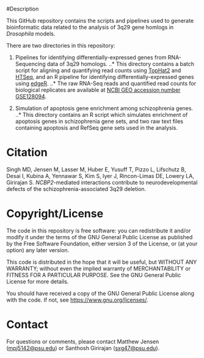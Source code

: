 #Description

This GitHub repository contains the scripts and pipelines used to generate bioinformatic data related to the analysis of 3q29 gene homlogs in *Drosophila* models.

There are two directories in this repository: 

1. Pipelines for identifying differentially-expressed genes from RNA-Sequencing data of 3q29 homologs. 
..* This directory contains a batch script for aligning and quantifying read counts using [TopHat2](https://ccb.jhu.edu/software/tophat/index.shtml) and [HTSeq](https://htseq.readthedocs.io/en/release_0.11.1/), and an R pipeline for identifying differentially-expressed genes using [edgeR](https://bioconductor.org/packages/release/bioc/html/edgeR.html).
..* The raw RNA-Seq reads and quantified read counts for biological replicates are available at [NCBI GEO accession number GSE128094](https://www.ncbi.nlm.nih.gov/geo/query/acc.cgi?&acc=GSE128094).

2. Simulation of apoptosis gene enrichment among schizophrenia genes.
..* This directory contains an R script which simulates enrichment of apoptosis genes in schizophrenia gene sets, and two raw text files containing apoptosis and RefSeq gene sets used in the analysis.

# Citation
Singh MD, Jensen M, Lasser M, Huber E, Yusuff T, Pizzo L, Lifschutz B, Desai I, Kubina A, Yennawar S, Kim S, Iyer J, Rincon-Limas DE, Lowery LA, Girirajan S. *NCBP2*-mediated interactions contribute to neurodevelopmental defects of the schizophrenia-associated 3q29 deletion. 

# Copyright/License
The code in this repository is free software: you can redistribute it and/or modify
it under the terms of the GNU General Public License as published by
the Free Software Foundation, either version 3 of the License, or
(at your option) any later version.

This code is distributed in the hope that it will be useful,
but WITHOUT ANY WARRANTY; without even the implied warranty of
MERCHANTABILITY or FITNESS FOR A PARTICULAR PURPOSE.  See the
GNU General Public License for more details.

You should have received a copy of the GNU General Public License
along with the code.  If not, see <https://www.gnu.org/licenses/>.

# Contact
For questions or comments, please contact Matthew Jensen (mpj5142@psu.edu) or Santhosh Girirajan (sxg47@psu.edu).